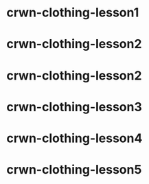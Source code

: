 # crwn-clothing-lesson1
# crwn-clothing-lesson2
# crwn-clothing-lesson2
# crwn-clothing-lesson3
# crwn-clothing-lesson4
# crwn-clothing-lesson5
